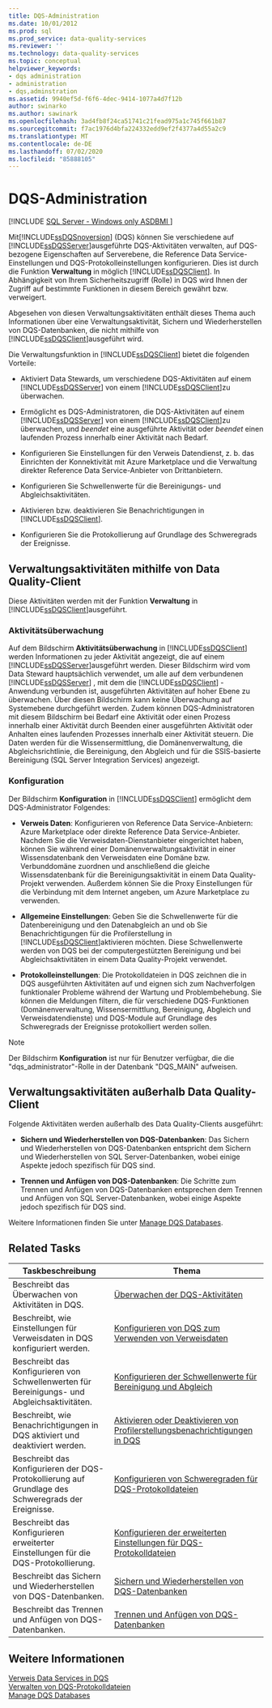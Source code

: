 ```yaml
---
title: DQS-Administration
ms.date: 10/01/2012
ms.prod: sql
ms.prod_service: data-quality-services
ms.reviewer: ''
ms.technology: data-quality-services
ms.topic: conceptual
helpviewer_keywords:
- dqs administration
- administration
- dqs,adminstration
ms.assetid: 9940ef5d-f6f6-4dec-9414-1077a4d7f12b
author: swinarko
ms.author: sawinark
ms.openlocfilehash: 3ad4fb8f24ca51741c21fead975a1c745f661b87
ms.sourcegitcommit: f7ac1976d4bfa224332edd9ef2f4377a4d55a2c9
ms.translationtype: MT
ms.contentlocale: de-DE
ms.lasthandoff: 07/02/2020
ms.locfileid: "85888105"
---
```

# <a name="dqs-administration"></a>DQS-Administration

[!INCLUDE [SQL Server - Windows only ASDBMI  ](../includes/applies-to-version/sqlserver.md)]

  Mit[!INCLUDE[ssDQSnoversion](../includes/ssdqsnoversion-md.md)] (DQS) können Sie verschiedene auf [!INCLUDE[ssDQSServer](../includes/ssdqsserver-md.md)]ausgeführte DQS-Aktivitäten verwalten, auf DQS-bezogene Eigenschaften auf Serverebene, die Reference Data Service-Einstellungen und DQS-Protokolleinstellungen konfigurieren. Dies ist durch die Funktion **Verwaltung** in möglich [!INCLUDE[ssDQSClient](../includes/ssdqsclient-md.md)]. In Abhängigkeit von Ihrem Sicherheitszugriff (Rolle) in DQS wird Ihnen der Zugriff auf bestimmte Funktionen in diesem Bereich gewährt bzw. verweigert.  
  
 Abgesehen von diesen Verwaltungsaktivitäten enthält dieses Thema auch Informationen über eine Verwaltungsaktivität, Sichern und Wiederherstellen von DQS-Datenbanken, die nicht mithilfe von [!INCLUDE[ssDQSClient](../includes/ssdqsclient-md.md)]ausgeführt wird.  
  
 Die Verwaltungsfunktion in [!INCLUDE[ssDQSClient](../includes/ssdqsclient-md.md)] bietet die folgenden Vorteile:  
  
-   Aktiviert Data Stewards, um verschiedene DQS-Aktivitäten auf einem [!INCLUDE[ssDQSServer](../includes/ssdqsserver-md.md)] von einem [!INCLUDE[ssDQSClient](../includes/ssdqsclient-md.md)]zu überwachen.  
  
-   Ermöglicht es DQS-Administratoren, die DQS-Aktivitäten auf einem [!INCLUDE[ssDQSServer](../includes/ssdqsserver-md.md)] von einem [!INCLUDE[ssDQSClient](../includes/ssdqsclient-md.md)]zu überwachen, und *beendet* eine ausgeführte Aktivität oder *beendet* einen laufenden Prozess innerhalb einer Aktivität nach Bedarf.  
  
-   Konfigurieren Sie Einstellungen für den Verweis Datendienst, z. b. das Einrichten der Konnektivität mit Azure Marketplace und die Verwaltung direkter Reference Data Service-Anbieter von Drittanbietern.  
  
-   Konfigurieren Sie Schwellenwerte für die Bereinigungs- und Abgleichsaktivitäten.  
  
-   Aktivieren bzw. deaktivieren Sie Benachrichtigungen in [!INCLUDE[ssDQSClient](../includes/ssdqsclient-md.md)].  
  
-   Konfigurieren Sie die Protokollierung auf Grundlage des Schweregrads der Ereignisse.  
  
##  <a name="administration-activities-by-using-data-quality-client"></a><a name="AdminUsingClent"></a>Verwaltungsaktivitäten mithilfe von Data Quality-Client  
 Diese Aktivitäten werden mit der Funktion **Verwaltung** in [!INCLUDE[ssDQSClient](../includes/ssdqsclient-md.md)]ausgeführt.  
  
### <a name="activity-monitoring"></a>Aktivitätsüberwachung  
 Auf dem Bildschirm **Aktivitätsüberwachung** in [!INCLUDE[ssDQSClient](../includes/ssdqsclient-md.md)] werden Informationen zu jeder Aktivität angezeigt, die auf einem [!INCLUDE[ssDQSServer](../includes/ssdqsserver-md.md)]ausgeführt werden. Dieser Bildschirm wird vom Data Steward hauptsächlich verwendet, um alle auf dem verbundenen [!INCLUDE[ssDQSServer](../includes/ssdqsserver-md.md)] , mit dem die [!INCLUDE[ssDQSClient](../includes/ssdqsclient-md.md)] -Anwendung verbunden ist, ausgeführten Aktivitäten auf hoher Ebene zu überwachen. Über diesen Bildschirm kann keine Überwachung auf Systemebene durchgeführt werden. Zudem können DQS-Administratoren mit diesem Bildschirm bei Bedarf eine Aktivität oder einen Prozess innerhalb einer Aktivität durch Beenden einer ausgeführten Aktivität oder Anhalten eines laufenden Prozesses innerhalb einer Aktivität steuern. Die Daten werden für die Wissensermittlung, die Domänenverwaltung, die Abgleichsrichtlinie, die Bereinigung, den Abgleich und für die SSIS-basierte Bereinigung (SQL Server Integration Services) angezeigt.  
  
### <a name="configuration"></a>Konfiguration  
 Der Bildschirm **Konfiguration** in [!INCLUDE[ssDQSClient](../includes/ssdqsclient-md.md)] ermöglicht dem DQS-Administrator Folgendes:  
  
-   **Verweis Daten**: Konfigurieren von Reference Data Service-Anbietern: Azure Marketplace oder direkte Reference Data Service-Anbieter. Nachdem Sie die Verweisdaten-Dienstanbieter eingerichtet haben, können Sie während einer Domänenverwaltungsaktivität in einer Wissensdatenbank den Verweisdaten eine Domäne bzw. Verbunddomäne zuordnen und anschließend die gleiche Wissensdatenbank für die Bereinigungsaktivität in einem Data Quality-Projekt verwenden. Außerdem können Sie die Proxy Einstellungen für die Verbindung mit dem Internet angeben, um Azure Marketplace zu verwenden.  
  
-   **Allgemeine Einstellungen**: Geben Sie die Schwellenwerte für die Datenbereinigung und den Datenabgleich an und ob Sie Benachrichtigungen für die Profilerstellung in [!INCLUDE[ssDQSClient](../includes/ssdqsclient-md.md)]aktivieren möchten. Diese Schwellenwerte werden von DQS bei der computergestützten Bereinigung und bei Abgleichsaktivitäten in einem Data Quality-Projekt verwendet.  
  
-   **Protokolleinstellungen**: Die Protokolldateien in DQS zeichnen die in DQS ausgeführten Aktivitäten auf und eignen sich zum Nachverfolgen funktionaler Probleme während der Wartung und Problembehebung. Sie können die Meldungen filtern, die für verschiedene DQS-Funktionen (Domänenverwaltung, Wissensermittlung, Bereinigung, Abgleich und Verweisdatendienste) und DQS-Module auf Grundlage des Schweregrads der Ereignisse protokolliert werden sollen.  
  
> [!NOTE]  
>  Der Bildschirm **Konfiguration** ist nur für Benutzer verfügbar, die die "dqs_administrator"-Rolle in der Datenbank "DQS_MAIN" aufweisen.  
  
##  <a name="administration-activities-outside-of-data-quality-client"></a><a name="AdminOutsideClient"></a>Verwaltungsaktivitäten außerhalb Data Quality-Client  
 Folgende Aktivitäten werden außerhalb des Data Quality-Clients ausgeführt:  
  
-   **Sichern und Wiederherstellen von DQS-Datenbanken**: Das Sichern und Wiederherstellen von DQS-Datenbanken entspricht dem Sichern und Wiederherstellen von SQL Server-Datenbanken, wobei einige Aspekte jedoch spezifisch für DQS sind.  
  
-   **Trennen und Anfügen von DQS-Datenbanken**: Die Schritte zum Trennen und Anfügen von DQS-Datenbanken entsprechen dem Trennen und Anfügen von SQL Server-Datenbanken, wobei einige Aspekte jedoch spezifisch für DQS sind.  
  
 Weitere Informationen finden Sie unter [Manage DQS Databases](../data-quality-services/manage-dqs-databases.md).  
  
## <a name="related-tasks"></a>Related Tasks  
  
|Taskbeschreibung|Thema|  
|----------------------|-----------|  
|Beschreibt das Überwachen von Aktivitäten in DQS.|[Überwachen der DQS-Aktivitäten](../data-quality-services/monitor-dqs-activities.md)|  
|Beschreibt, wie Einstellungen für Verweisdaten in DQS konfiguriert werden.|[Konfigurieren von DQS zum Verwenden von Verweisdaten](../data-quality-services/configure-dqs-to-use-reference-data.md)|  
|Beschreibt das Konfigurieren von Schwellenwerten für Bereinigungs- und Abgleichsaktivitäten.|[Konfigurieren der Schwellenwerte für Bereinigung und Abgleich](../data-quality-services/configure-threshold-values-for-cleansing-and-matching.md)|  
|Beschreibt, wie Benachrichtigungen in DQS aktiviert und deaktiviert werden.|[Aktivieren oder Deaktivieren von Profilerstellungsbenachrichtigungen in DQS](../data-quality-services/enable-or-disable-profiling-notifications-in-dqs.md)|  
|Beschreibt das Konfigurieren der DQS-Protokollierung auf Grundlage des Schweregrads der Ereignisse.|[Konfigurieren von Schweregraden für DQS-Protokolldateien](../data-quality-services/configure-severity-levels-for-dqs-log-files.md)|  
|Beschreibt das Konfigurieren erweiterter Einstellungen für die DQS-Protokollierung.|[Konfigurieren der erweiterten Einstellungen für DQS-Protokolldateien](../data-quality-services/configure-advanced-settings-for-dqs-log-files.md)|  
|Beschreibt das Sichern und Wiederherstellen von DQS-Datenbanken.|[Sichern und Wiederherstellen von DQS-Datenbanken](../data-quality-services/backing-up-and-restoring-dqs-databases.md)|  
|Beschreibt das Trennen und Anfügen von DQS-Datenbanken.|[Trennen und Anfügen von DQS-Datenbanken](../data-quality-services/detaching-and-attaching-dqs-databases.md)|  
  
## <a name="see-also"></a>Weitere Informationen  
 [Verweis Data Services in DQS](../data-quality-services/reference-data-services-in-dqs.md)   
 [Verwalten von DQS-Protokolldateien](../data-quality-services/manage-dqs-log-files.md)   
 [Manage DQS Databases](../data-quality-services/manage-dqs-databases.md)  
  
  
